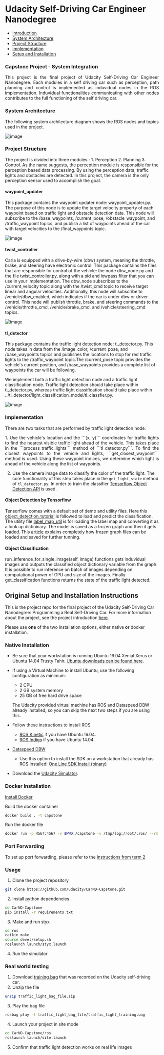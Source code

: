 # Udacity Self-Driving Car Engineer Nanodegree

- [Introduction](#motivation)
- [System Architecture](#arch)
- [Project Structure](#str)
- [Implementation](#imp)
- [Setup and Installation](#Setup)

<a name="motivation"></a>
### Capstone Project - System Integration
<p align="justify">
This project is the final project of  Udacity Self-Driving Car Engineer Nanodegree. Each modules in a self driving car such as perception, path planning and control is implemented as induvidual nodes in the ROS implementation. Induvidual functionalities communicating with other nodes contributes to the full functioning of the self driving car. 
</p>

<a name="arch"></a>
### System Architecture
The following system architecture diagram shows the ROS nodes and topics used in the project.

![image](https://user-images.githubusercontent.com/37708330/57636758-1775d880-75aa-11e9-88ce-f16026764a9f.png)

<a name="str"></a>
### Project Structure

The project is divided into three modules : 1. Perception 2. Planning 3. Control. As the name suggests, the perception module is responsible for the
perception based data processing. By using the perception data, traffic lights and obstacles are detected. In this project, the camera is the only perception
sensor used to accomplish the goal. 

#### waypoint_updater

This package contains the waypoint updater node: waypoint_updater.py. The purpose of this node is to update the target velocity property of each waypoint based on traffic light and obstacle detection data. This node will subscribe to the /base_waypoints, /current_pose, /obstacle_waypoint, and /traffic_waypoint topics, and publish a list of waypoints ahead of the car with target velocities to the /final_waypoints topic.

![image](https://user-images.githubusercontent.com/37708330/57873837-83a54600-780f-11e9-9b9c-7ef44e22a12c.png)

#### twist_controller
Carla is equipped with a drive-by-wire (dbw) system, meaning the throttle, brake, and steering have electronic control. This package contains the files that are responsible for control of the vehicle: the node dbw_node.py and the file twist_controller.py, along with a pid and lowpass filter that you can use in your implementation. The dbw_node subscribes to the /current_velocity topic along with the /twist_cmd topic to receive target linear and angular velocities. Additionally, this node will subscribe to /vehicle/dbw_enabled, which indicates if the car is under dbw or driver control. This node will publish throttle, brake, and steering commands to the /vehicle/throttle_cmd, /vehicle/brake_cmd, and /vehicle/steering_cmd topics.

![image](https://user-images.githubusercontent.com/37708330/57873846-8869fa00-780f-11e9-8a30-5d23d902b0b4.png)

#### tl_detector
This package contains the traffic light detection node: tl_detector.py. This node takes in data from the /image_color, /current_pose, and /base_waypoints topics and publishes the locations to stop for red traffic lights to the /traffic_waypoint topic.The /current_pose topic provides the vehicle's current position, and /base_waypoints provides a complete list of waypoints the car will be following.

We implement both a traffic light detection node and a traffic light classification node. Traffic light detection should take place within tl_detector.py, whereas traffic light classification should take place within ../tl_detector/light_classification_model/tl_classfier.py.

![image](https://user-images.githubusercontent.com/37708330/57873819-7d16ce80-780f-11e9-81cb-936421bd18df.png)

<a name="imp"></a>
### Implementation

There are two tasks that are performed by traffic light detection node:
<p align="justify">
1. Use the vehicle's location and the ```(x, y)``` coordinates for traffic lights to find the nearest visible traffic light ahead of the vehicle. This takes place in the ```process_traffic_lights``` method of ```tl_detector.py```. To find the closest waypoints to the vehicle and lights, ```get_closest_waypoint``` method is used.
Using these waypoint indices, we determine which light is ahead of the vehicle along the list of waypoints. </p>

2. Use the camera image data to classify the color of the traffic light. The core functionality of this step takes place in the ```get_light_state``` method of ```tl_detector.py```.
In order to train the classifier [Tensorflow Object Detection API](https://github.com/tensorflow/models/tree/master/research/object_detection) is used.

#### Object Detection by Tensorflow
Tensorflow comes with a default set of demo and utility files. Here this [object_detection_tutorial](https://github.com/tensorflow/models/blob/master/research/object_detection/object_detection_tutorial.ipynb) is followed to load and predict the classification. The utility file [label_map_util](https://github.com/tensorflow/models/blob/master/research/object_detection/utils/label_map_util.py) is for loading the label map and converting it as a look up dictioinary. The model is saved as a frozen graph and then it gets loaded. This [article](https://medium.com/@prasadpal107/saving-freezing-optimizing-for-inference-restoring-of-tensorflow-models-b4146deb21b5
) explains completely how frozen graph files can be loaded and saved for further tunning.

#### Object Classification 
run_inference_for_single_image(self, image) functions gets induvidual images and outputs the classified object dictionary variable from the graph. It is possible to run inference on batch of images depending on computational power of GPU and size of the images. Finally get_classification functions returns the state of the traffic light detected.


<a name="Setup"></a>
## Original Setup and Installation Instructions

This is the project repo for the final project of the Udacity Self-Driving Car Nanodegree: Programming a Real Self-Driving Car. For more information about the project, see the project introduction [here](https://classroom.udacity.com/nanodegrees/nd013/parts/6047fe34-d93c-4f50-8336-b70ef10cb4b2/modules/e1a23b06-329a-4684-a717-ad476f0d8dff/lessons/462c933d-9f24-42d3-8bdc-a08a5fc866e4/concepts/5ab4b122-83e6-436d-850f-9f4d26627fd9).

Please use **one** of the two installation options, either native **or** docker installation.

### Native Installation

* Be sure that your workstation is running Ubuntu 16.04 Xenial Xerus or Ubuntu 14.04 Trusty Tahir. [Ubuntu downloads can be found here](https://www.ubuntu.com/download/desktop).
* If using a Virtual Machine to install Ubuntu, use the following configuration as minimum:
  * 2 CPU
  * 2 GB system memory
  * 25 GB of free hard drive space

  The Udacity provided virtual machine has ROS and Dataspeed DBW already installed, so you can skip the next two steps if you are using this.

* Follow these instructions to install ROS
  * [ROS Kinetic](http://wiki.ros.org/kinetic/Installation/Ubuntu) if you have Ubuntu 16.04.
  * [ROS Indigo](http://wiki.ros.org/indigo/Installation/Ubuntu) if you have Ubuntu 14.04.
* [Dataspeed DBW](https://bitbucket.org/DataspeedInc/dbw_mkz_ros)
  * Use this option to install the SDK on a workstation that already has ROS installed: [One Line SDK Install (binary)](https://bitbucket.org/DataspeedInc/dbw_mkz_ros/src/81e63fcc335d7b64139d7482017d6a97b405e250/ROS_SETUP.md?fileviewer=file-view-default)
* Download the [Udacity Simulator](https://github.com/udacity/CarND-Capstone/releases).

### Docker Installation
[Install Docker](https://docs.docker.com/engine/installation/)

Build the docker container
```bash
docker build . -t capstone
```

Run the docker file
```bash
docker run -p 4567:4567 -v $PWD:/capstone -v /tmp/log:/root/.ros/ --rm -it capstone
```

### Port Forwarding
To set up port forwarding, please refer to the [instructions from term 2](https://classroom.udacity.com/nanodegrees/nd013/parts/40f38239-66b6-46ec-ae68-03afd8a601c8/modules/0949fca6-b379-42af-a919-ee50aa304e6a/lessons/f758c44c-5e40-4e01-93b5-1a82aa4e044f/concepts/16cf4a78-4fc7-49e1-8621-3450ca938b77)

### Usage

1. Clone the project repository
```bash
git clone https://github.com/udacity/CarND-Capstone.git
```

2. Install python dependencies
```bash
cd CarND-Capstone
pip install -r requirements.txt
```
3. Make and run styx
```bash
cd ros
catkin_make
source devel/setup.sh
roslaunch launch/styx.launch
```
4. Run the simulator

### Real world testing
1. Download [training bag](https://s3-us-west-1.amazonaws.com/udacity-selfdrivingcar/traffic_light_bag_file.zip) that was recorded on the Udacity self-driving car.
2. Unzip the file
```bash
unzip traffic_light_bag_file.zip
```
3. Play the bag file
```bash
rosbag play -l traffic_light_bag_file/traffic_light_training.bag
```
4. Launch your project in site mode
```bash
cd CarND-Capstone/ros
roslaunch launch/site.launch
```
5. Confirm that traffic light detection works on real life images
